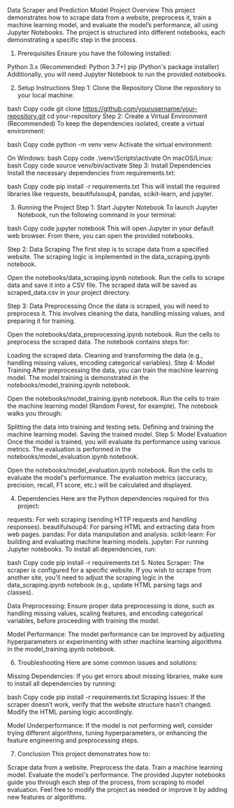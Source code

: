 Data Scraper and Prediction Model
Project Overview
This project demonstrates how to scrape data from a website, preprocess it, train a machine learning model, and evaluate the model’s performance, all using Jupyter Notebooks. The project is structured into different notebooks, each demonstrating a specific step in the process.

1. Prerequisites
Ensure you have the following installed:

Python 3.x (Recommended: Python 3.7+)
pip (Python's package installer)
Additionally, you will need Jupyter Notebook to run the provided notebooks.

2. Setup Instructions
Step 1: Clone the Repository
Clone the repository to your local machine:

bash
Copy code
git clone https://github.com/yourusername/your-repository.git
cd your-repository
Step 2: Create a Virtual Environment (Recommended)
To keep the dependencies isolated, create a virtual environment:

bash
Copy code
python -m venv venv
Activate the virtual environment:

On Windows:
bash
Copy code
.\venv\Scripts\activate
On macOS/Linux:
bash
Copy code
source venv/bin/activate
Step 3: Install Dependencies
Install the necessary dependencies from requirements.txt:

bash
Copy code
pip install -r requirements.txt
This will install the required libraries like requests, beautifulsoup4, pandas, scikit-learn, and jupyter.

3. Running the Project
Step 1: Start Jupyter Notebook
To launch Jupyter Notebook, run the following command in your terminal:

bash
Copy code
jupyter notebook
This will open Jupyter in your default web browser. From there, you can open the provided notebooks.

Step 2: Data Scraping
The first step is to scrape data from a specified website. The scraping logic is implemented in the data_scraping.ipynb notebook.

Open the notebooks/data_scraping.ipynb notebook.
Run the cells to scrape data and save it into a CSV file.
The scraped data will be saved as scraped_data.csv in your project directory.

Step 3: Data Preprocessing
Once the data is scraped, you will need to preprocess it. This involves cleaning the data, handling missing values, and preparing it for training.

Open the notebooks/data_preprocessing.ipynb notebook.
Run the cells to preprocess the scraped data.
The notebook contains steps for:

Loading the scraped data.
Cleaning and transforming the data (e.g., handling missing values, encoding categorical variables).
Step 4: Model Training
After preprocessing the data, you can train the machine learning model. The model training is demonstrated in the notebooks/model_training.ipynb notebook.

Open the notebooks/model_training.ipynb notebook.
Run the cells to train the machine learning model (Random Forest, for example).
The notebook walks you through:

Splitting the data into training and testing sets.
Defining and training the machine learning model.
Saving the trained model.
Step 5: Model Evaluation
Once the model is trained, you will evaluate its performance using various metrics. The evaluation is performed in the notebooks/model_evaluation.ipynb notebook.

Open the notebooks/model_evaluation.ipynb notebook.
Run the cells to evaluate the model's performance.
The evaluation metrics (accuracy, precision, recall, F1 score, etc.) will be calculated and displayed.

4. Dependencies
Here are the Python dependencies required for this project:

requests: For web scraping (sending HTTP requests and handling responses).
beautifulsoup4: For parsing HTML and extracting data from web pages.
pandas: For data manipulation and analysis.
scikit-learn: For building and evaluating machine learning models.
jupyter: For running Jupyter notebooks.
To install all dependencies, run:

bash
Copy code
pip install -r requirements.txt
5. Notes
Scraper: The scraper is configured for a specific website. If you wish to scrape from another site, you'll need to adjust the scraping logic in the data_scraping.ipynb notebook (e.g., update HTML parsing tags and classes).

Data Preprocessing: Ensure proper data preprocessing is done, such as handling missing values, scaling features, and encoding categorical variables, before proceeding with training the model.

Model Performance: The model performance can be improved by adjusting hyperparameters or experimenting with other machine learning algorithms in the model_training.ipynb notebook.

6. Troubleshooting
Here are some common issues and solutions:

Missing Dependencies: If you get errors about missing libraries, make sure to install all dependencies by running:

bash
Copy code
pip install -r requirements.txt
Scraping Issues: If the scraper doesn’t work, verify that the website structure hasn’t changed. Modify the HTML parsing logic accordingly.

Model Underperformance: If the model is not performing well, consider trying different algorithms, tuning hyperparameters, or enhancing the feature engineering and preprocessing steps.

7. Conclusion
This project demonstrates how to:

Scrape data from a website.
Preprocess the data.
Train a machine learning model.
Evaluate the model's performance.
The provided Jupyter notebooks guide you through each step of the process, from scraping to model evaluation. Feel free to modify the project as needed or improve it by adding new features or algorithms.
